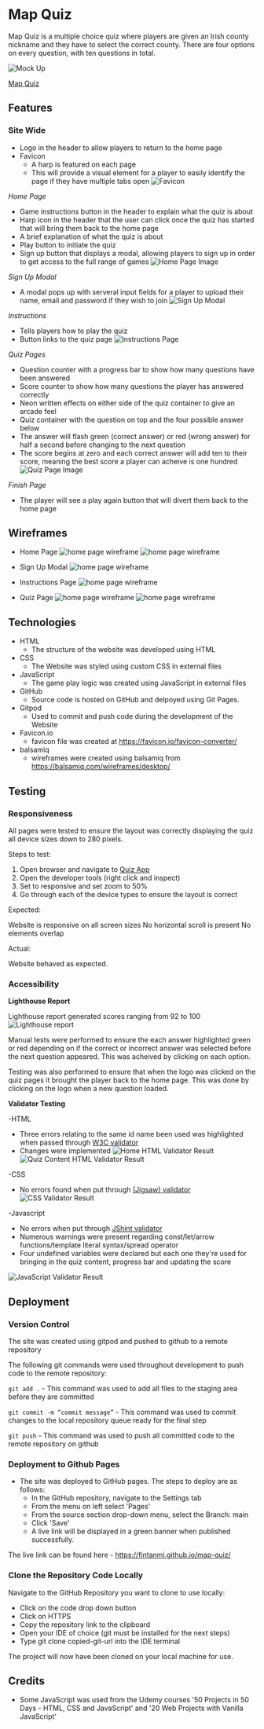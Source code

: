 # Map Quiz

Map Quiz is a multiple choice quiz where players are given an Irish county nickname and they have to select the correct county. There are four options on every question, with ten questions in total.

![Mock Up](docs/readme_images/responsive.JPG)

[Map Quiz](https://fintanmi.github.io/map-quiz/)

## Features

### Site Wide
* Logo in the header to allow players to return to the home page
* Favicon
   * A harp is featured on each page
   * This will provide a visual element for a player to easily identify the page if they have multiple tabs open
   ![Favicon](docs/readme_images/quiz-app-tab.JPG)
 
*Home Page*
- Game instructions button in the header to explain what the quiz is about
- Harp icon in the header that the user can click once the quiz has started that will bring them back to the home page
- A brief explanation of what the quiz is about
- Play button to initiate the quiz
- Sign up button that displays a modal, allowing players to sign up in order to get access to the full range of games
![Home Page Image](docs/readme_images/home-page.JPG)

*Sign Up Modal*
- A modal pops up with serveral input fields for a player to upload their name, email and password if they wish to join
![Sign Up Modal](docs/readme_images/sign-up-modal.JPG)

*Instructions*
- Tells players how to play the quiz
- Button links to the quiz page
![Instructions Page](docs/readme_images/instructions.JPG)

*Quiz Pages*
- Question counter with a progress bar to show how many questions have been answered
- Score counter to show how many questions the player has answered correctly
- Neon written effects on either side of the quiz container to give an arcade feel
- Quiz container with the question on top and the four possible answer below
- The answer will flash green (correct answer) or red (wrong answer) for half a second before changing to the next question
- The score begins at zero and each correct answer will add ten to their score, meaning the best score a player can acheive is one hundred
![Quiz Page Image](docs/readme_images/quiz-page.JPG)

*Finish Page*
- The player will see a play again button that will divert them back to the home page


## Wireframes

- Home Page
![home page wireframe](docs/readme_images/quiz-app-home.JPG)
![home page wireframe](docs/readme_images/quiz-app-home-mobile.JPG)

- Sign Up Modal
![home page wireframe](docs/readme_images/sign-up-modal-mockup.JPG)

- Instructions Page
![home page wireframe](docs/readme_images/instruction-mockup.JPG)

- Quiz Page
![home page wireframe](docs/readme_images/quiz-content-mockup.JPG)
![home page wireframe](docs/readme_images/quiz-content-mobile.JPG)

## Technologies

- HTML
  - The structure of the website was developed using HTML
- CSS
  - The Website was styled using custom CSS in external files
- JavaScript
  - The game play logic was created using JavaScript in external files
- GitHub
  - Source code is hosted on GitHub and delpoyed using Git Pages.
- Gitpod
  - Used to commit and push code during the development of the Website
- Favicon.io
  - favicon file was created at https://favicon.io/favicon-converter/
- balsamiq
  - wireframes were created using balsamiq from https://balsamiq.com/wireframes/desktop/

## Testing

### Responsiveness

All pages were tested to ensure the layout was correctly displaying the quiz all device sizes down to 280 pixels.

Steps to test:

1. Open browser and navigate to [Quiz App](https://fintanmi.github.io/map-quiz/)
2. Open the developer tools (right click and inspect)
3. Set to responsive and set zoom to 50%
4. Go through each of the device types to ensure the layout is correct

Expected:

Website is responsive on all screen sizes
No horizontal scroll is present
No elements overlap

Actual:

Website behaved as expected.

### Accessibility

**Lighthouse Report**

Lighthouse report generated scores ranging from 92 to 100
![Lighthouse report](docs/readme_images/quiz-lighthouse.JPG)

Manual tests were performed to ensure the each answer highlighted green or red depending on if the correct or incorrect answer was selected before the next question appeared. This was acheived by clicking on each option.

Testing was also performed to ensure that when the logo was clicked on the quiz pages it brought the player back to the home page. This was done by clicking on the logo when a new question loaded.

**Validator Testing**

-HTML
  - Three errors relating to the same id name been used was highlighted when passed through [W3C validator](https://validator.w3.org)
  - Changes were implemented
 ![Home HTML Validator Result](docs/readme_images/quiz-html-check.JPG)
 ![Quiz Content HTML Validator Result](docs/readme_images/quiz-content-html-check.JPG)

-CSS
  - No errors found when put through [(Jigsaw) validator](https://jigsaw.w3.org)
  ![CSS Validator Result](docs/readme_images/quiz-css-check.JPG)
  
 -Javascript
  - No errors when put through [JShint validator](https://jshint.com/)
  - Numerous warnings were present regarding const/let/arrow functions/template literal syntax/spread operator
  - Four undefined variables were declared but each one they're used for bringing in the quiz content, progress bar and updating the score
  
  ![JavaScript Validator Result](docs/readme_images/js-check.JPG)
  
 ## Deployment
 
 ### Version Control

The site was created using gitpod and pushed to github to a remote repository

The following git commands were used throughout development to push code to the remote repository:

```git add .``` - This command was used to add all files to the staging area before they are committed

```git commit -m “commit message”``` - This command was used to commit changes to the local repository queue ready for the final step

```git push``` - This command was used to push all committed code to the remote repository on github

### Deployment to Github Pages

- The site was deployed to GitHub pages. The steps to deploy are as follows:
  - In the GitHub repository, navigate to the Settings tab
  - From the menu on left select 'Pages'
  - From the source section drop-down menu, select the Branch: main
  - Click 'Save'
  - A live link will be displayed in a green banner when published successfully.

The live link can be found here - https://fintanmi.github.io/map-quiz/

### Clone the Repository Code Locally

Navigate to the GitHub Repository you want to clone to use locally:

- Click on the code drop down button
- Click on HTTPS
- Copy the repository link to the clipboard
- Open your IDE of choice (git must be installed for the next steps)
- Type git clone copied-git-url into the IDE terminal

The project will now have been cloned on your local machine for use.

## Credits

* Some JavaScript was used from the Udemy courses '50 Projects in 50 Days - HTML, CSS and JavaScript' and '20 Web Projects with Vanilla JavaScript'
